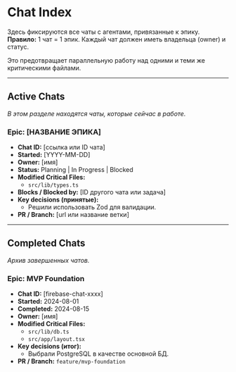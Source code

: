 # Chat Index

Здесь фиксируются все чаты с агентами, привязанные к эпику.  
**Правило:** 1 чат = 1 эпик. Каждый чат должен иметь владельца (owner) и статус.

Это предотвращает параллельную работу над одними и теми же критическими файлами.

---

## Active Chats
*В этом разделе находятся чаты, которые сейчас в работе.*

### Epic: [НАЗВАНИЕ ЭПИКА]
- **Chat ID:** [ссылка или ID чата]
- **Started:** [YYYY-MM-DD]
- **Owner:** [имя]
- **Status:** Planning | In Progress | Blocked
- **Modified Critical Files:**
  - `src/lib/types.ts`
- **Blocks / Blocked by:** [ID другого чата или задача]
- **Key decisions (принятые):**
  - Решили использовать Zod для валидации.
- **PR / Branch:** [url или название ветки]

---

## Completed Chats
*Архив завершенных чатов.*

### Epic: MVP Foundation
- **Chat ID:** [firebase-chat-xxxx]
- **Started:** 2024-08-01
- **Completed:** 2024-08-15
- **Owner:** [имя]
- **Modified Critical Files:**
  - `src/lib/db.ts`
  - `src/app/layout.tsx`
- **Key decisions (итог):**
  - Выбрали PostgreSQL в качестве основной БД.
- **PR / Branch:** `feature/mvp-foundation`

